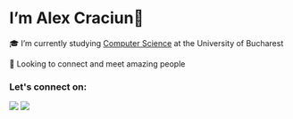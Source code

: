 # I’m Alex Craciun👋

🎓 I’m currently studying [Computer Science](https://github.com/alxcraciun/fmi) at the University of Bucharest <br>

🤝 Looking to connect and meet amazing people <br>

### Let's connect on: 
<a href="mailto:craciun.alexandru.emilian@gmail.com"><img src="https://img.shields.io/badge/Gmail-D14836?style=for-the-badge&logo=gmail&logoColor=white"></a> 
<a href="https://www.linkedin.com/in/alxcraciun/"><img src="https://img.shields.io/badge/LinkedIn-0077B5?style=for-the-badge&logo=linkedin&logoColor=white"></a> 
